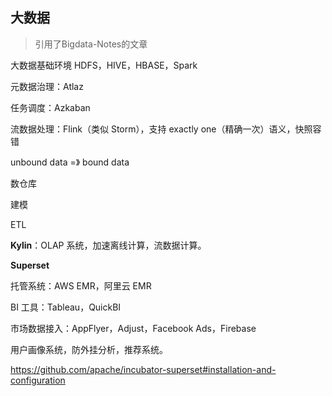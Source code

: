 ## 大数据

> 引用了Bigdata-Notes的文章

大数据基础环境 HDFS，HIVE，HBASE，Spark

元数据治理：Atlaz

任务调度：Azkaban

流数据处理：Flink（类似 Storm），支持 exactly one（精确一次）语义，快照容错



unbound data =》 bound data



数仓库

建模 

ETL 

**Kylin**：OLAP 系统，加速离线计算，流数据计算。

**Superset** 



托管系统：AWS EMR，阿里云 EMR

BI 工具：Tableau，QuickBI



市场数据接入：AppFlyer，Adjust，Facebook Ads，Firebase

用户画像系统，防外挂分析，推荐系统。







https://github.com/apache/incubator-superset#installation-and-configuration

